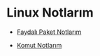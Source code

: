# Linux Notlarım

- [Faydalı Paket Notlarım](https://github.com/kaankaltakkiran/Linux_notlarim/tree/main/linux_notlarim/notlarim/faydali_paketler)

- [Komut Notlarım](https://github.com/kaankaltakkiran/Linux_notlarim/tree/main/linux_notlarim/notlarim/komut_notlarim)
